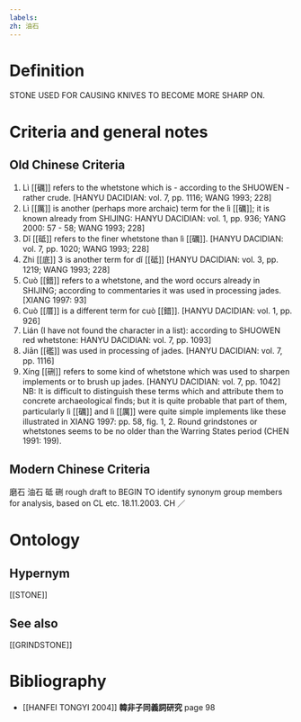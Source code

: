 ```yaml
---
labels: 
zh: 油石
---
```


# Definition
STONE USED FOR CAUSING KNIVES TO BECOME MORE SHARP ON.
# Criteria and general notes
## Old Chinese Criteria
1. Lì [[礪]] refers to the whetstone which is - according to the SHUOWEN - rather crude. [HANYU DACIDIAN: vol. 7, pp. 1116; WANG 1993; 228]
2. Lì [[厲]] is another (perhaps more archaic) term for the lì [[礪]]; it is known already from SHIJING: HANYU DACIDIAN: vol. 1, pp. 936; YANG 2000: 57 - 58; WANG 1993; 228]
3. Dǐ [[砥]] refers to the finer whetstone than lì [[礪]]. [HANYU DACIDIAN: vol. 7, pp. 1020; WANG 1993; 228]
4. Zhi [[底]] 3 is another term for dǐ [[砥]] [HANYU DACIDIAN: vol. 3, pp. 1219; WANG 1993; 228]
5. Cuò [[錯]] refers to a whetstone, and the word occurs already in SHIJING; according to commentaries it was used in processing jades. [XIANG 1997: 93]
6. Cuò [[厝]] is a different term for cuò [[錯]]. [HANYU DACIDIAN: vol. 1, pp. 926]
7. Lián (I have not found the character in a list): according to SHUOWEN red whetstone: HANYU DACIDIAN: vol. 7, pp. 1093]
8. Jiān [[礛]] was used in processing of jades. [HANYU DACIDIAN: vol. 7, pp. 1116]
9. Xíng [[硎]] refers to some kind of whetstone which was used to sharpen implements or to brush up jades. [HANYU DACIDIAN: vol. 7, pp. 1042]
NB: It is difficult to distinguish these terms which and attribute them to concrete archaeological finds; but it is quite probable that part of them, particularly lì [[礪]] and lì [[厲]] were quite simple implements like these illustrated in XIANG 1997: pp. 58, fig. 1, 2. Round grindstones or whetstones seems to be no older than the Warring States period (CHEN 1991: 199).
## Modern Chinese Criteria
磨石
油石
砥
硎
rough draft to BEGIN TO identify synonym group members for analysis, based on CL etc. 18.11.2003. CH ／
# Ontology

## Hypernym
[[STONE]]
## See also
[[GRINDSTONE]]
# Bibliography
- [[HANFEI TONGYI 2004]]
**韓非子同義詞研究** page 98

